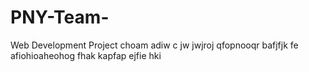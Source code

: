 # PNY-Team-
Web Development Project 
choam
adiw  c
jw jwjroj
 qfopnooqr
  bafjfjk fe
   afiohioaheohog
   fhak kapfap ejfie
   hki
   
